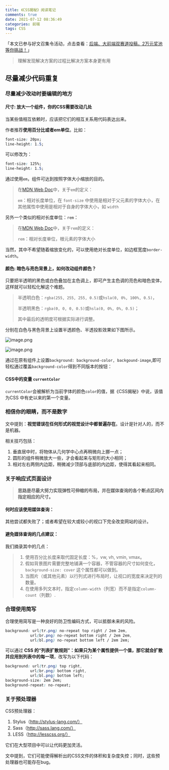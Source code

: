 ```yaml
---
title: 《CSS揭秘》阅读笔记
comments: true
date: 2021-07-12 08:36:49
categories: 前端
tags: CSS
---
```


「本文已参与好文召集令活动，点击查看：[后端、大前端双赛道投稿，2万元奖池等你挑战！](https://juejin.cn/post/6978685539985653767)」

>  理解发现解决方案的过程比解决方案本身更有用

## 尽量减少代码重复

### 尽量减少改动时要编辑的地方

#### 尺寸: 放大一个组件，你的CSS需要改动几处

当某些值相互依赖时，应该把它们的相互关系用代码表达出来。

作者推荐**使用百分比或者em单位**。比如：

```css
font-size: 20px;
line-height: 1.5;
```

可以修改为：

```css
font-size: 125%;
line-height: 1.5;
```

通过使用`em`，组件可达到按照字体大小缩放的目的。

> 在[MDN Web Doc](https://developer.mozilla.org/zh-CN/docs/Learn/CSS/Building_blocks/Values_and_units)中，关于`em`的定义：
>
> `em`：相对长度单位，在 `font-size` 中使用是相对于父元素的字体大小，在其他属性中使用是相对于自身的字体大小，如 `width`

另外一个类似的相对长度单位：`rem`：

> 在[MDN Web Doc](https://developer.mozilla.org/zh-CN/docs/Learn/CSS/Building_blocks/Values_and_units)中，关于`rem`的定义：
>
> `rem`：相对长度单位，根元素的字体大小

当然，其中不希望随着缩放变化的，可以使用绝对长度单位，如边框宽度`border-width`。

#### 颜色: 暗色与亮色背景上，如何改动组件颜色？

只要把半透明的黑色或白色叠加在主色调上，即可产生主色调的亮色和暗色变体，这样就可以轻松化解这个难题。

> 半透明白色：`rgba(255, 255, 255, 0.5)`或`hsla(0, 0%, 100%, 0.5)`，
>
> 半透明黑色：`rgba(0, 0, 0, 0.5)`或`hsla(0, 0%, 0%, 0.5)`；
>
> 其中最后的透明度可根据实际进行调整。

分别在白色与黑色背景上设置半透颜色、半透投影效果如下图所示。

![image.png](https://p1-juejin.byteimg.com/tos-cn-i-k3u1fbpfcp/2897c727f55c43e7873a3874edac0b50~tplv-k3u1fbpfcp-watermark.image)

![image.png](https://p1-juejin.byteimg.com/tos-cn-i-k3u1fbpfcp/ad823fd931604e6da3282b469042f333~tplv-k3u1fbpfcp-watermark.image)

通过在原有组件上设置`background: background-color, backgound-image`,即可轻松通过覆盖`background-color`得到不同版本的按钮：

####  CSS中的变量 `currentColor`

`currentColor`会被解析为当前字体的颜色`color`的值，据《CSS揭秘》中说，该值为CSS 中有史以来的第一个变量。

### 相信你的眼睛，而不是数字

文中提到：**视觉错误在任何形式的视觉设计中都普遍存在**。设计是针对人的，而不是机器。

相关技巧包括：

1. 垂直居中时，将物体从几何学中心点再稍微向上挪一点；
2. 圆形的组件稍微放大一些，才会看起来与矩形的大小相同；
3. 相对左右两侧内边距，稍微减少顶部与底部的内边距，使得其看起来相同。

### 关于响应式页面设计

>  **思路是尽最大努力实现弹性可伸缩的布局，并在媒体查询的各个断点区间内指定相应的尺寸。**

#### 何时应该使用媒体查询：

其他尝试都失败了；或者希望在较大或较小的视口下完全改变网站的设计。

#### 避免媒体查询的几点建议：

我们摘录其中的几点：

> 1. 使用百分比长度来取代固定长度：%，vw, vh, vmin, vmax。
> 2. 假如背景图片需要完整地铺满一个容器，不管容器的尺寸如何变化，`background-size: cover` 这个属性都可以做到。
> 3. 当图片（或其他元素）以行列式进行布局时，让视口的宽度来决定列的数量。
> 4. 在使用多列文本时，指定`column-width`（列宽）而不是指定`column-count`（列数）.

### 合理使用简写

合理使用简写是一种良好的防卫性编码方式，可以抵御未来的风险。

```css
background: url(tr.png) no-repeat top right / 2em 2em,
 		   url(br.png) no-repeat bottom right / 2em 2em,
		   url(bl.png) no-repeat bottom left / 2em 2em;
```

可以通过 **CSS 的“列表扩散规则”：如果只为某个属性提供一个值，那它就会扩散并应用到列表中的每一项**，改写为以下代码：

```css
background: url(tr.png) top right,
 		   url(br.png) bottom right,
 		   url(bl.png) bottom left;
background-size: 2em 2em;
background-repeat: no-repeat;
```

### 关于预处理器

CSS预处理器：

1. Stylus（http://stylus-lang.com/）
2. Sass（http://sass.lang.com/）
3. LESS（http://lesscss.org/）

它们在大型项目中可以让代码更加灵活。

文中提到，它们可能使得解析出的CSS文件的体积和复杂度失控；同时，这些预处理器也可能存在bug。

